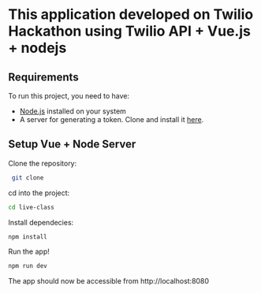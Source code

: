 # This application developed on Twilio Hackathon using Twilio API + Vue.js + nodejs
   
## Requirements 

To run this project, you need to have:

- [Node.js](https://nodejs.org/) installed on your system
- A server for generating a token. Clone and install it [here](https://github.com/Katheesh/live-class.git).

## Setup Vue + Node Server

Clone the repository:

``` bash
 git clone 
```

cd into the project:
``` bash
cd live-class
```

Install dependecies:

``` bash
npm install
```

Run the app!

``` bash
npm run dev
```

The app should now be accessible from http://localhost:8080

